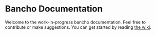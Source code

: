 # Bancho Documentation

Welcome to the work-in-progress bancho documentation. Feel free to contribute or make suggestions.
You can get started by reading [the wiki](https://github.com/Lekuruu/bancho-documentation/wiki).
